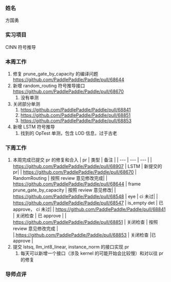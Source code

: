### 姓名

方国勇

### 实习项目

CINN 符号推导

### 本周工作

1. 修复 prune_gate_by_capacity 的编译问题 https://github.com/PaddlePaddle/Paddle/pull/68644
2. 新增 random_routing 符号推导接口 https://github.com/PaddlePaddle/Paddle/pull/68670
   1. 没有单测
3. 关闭部分单测
   1. https://github.com/PaddlePaddle/Paddle/pull/68841
   2. https://github.com/PaddlePaddle/Paddle/pull/68851
   3. https://github.com/PaddlePaddle/Paddle/pull/68853
4. 新增 LSTM 符号推导
   1. 找到的 OpTest 单测，包含 LOD 信息，过于古老

### 下周工作

1. 本周完成已提交 pr 的修复和合入
    | pr | 类型 | 备注 |
    | --- | --- | --- |
    | https://github.com/PaddlePaddle/Paddle/pull/68907 | LSTM | 新提交的 pr| 
    |  https://github.com/PaddlePaddle/Paddle/pull/68670 | RandomRouting | 按照 review 意见修改完成|
    | https://github.com/PaddlePaddle/Paddle/pull/68644 | frame prune_gate_by_capacity | 按照 review 意见修改|
    | https://github.com/PaddlePaddle/Paddle/pull/68548 | eye  | ci 未过|
    | https://github.com/PaddlePaddle/Paddle/pull/68547 | is_empty det |  已 approve， ci 未过|
    | https://github.com/PaddlePaddle/Paddle/pull/68841 | 关闭检查 | 已 approve |
    | https://github.com/PaddlePaddle/Paddle/pull/68851 | 关闭检查 | 按照 review 意见修改完成  |
    |.https://github.com/PaddlePaddle/Paddle/pull/68853 | 关闭检查 |已 approve  |
2. 提交 lstsq, llm_int8_linear, instance_norm 的接口实现 pr
   1. 每天可以新增一个接口（涉及 kernel 的可能开始会比较慢）和对以往 pr 的修复

### 导师点评
